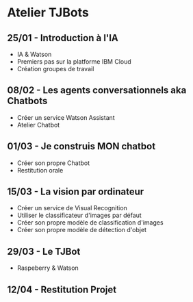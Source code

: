 # Atelier TJBots

## 25/01 - Introduction à l'IA

  - IA & Watson
  - Premiers pas sur la platforme IBM Cloud
  - Création groupes de travail

## 08/02 - Les agents conversationnels aka Chatbots

  - Créer un service Watson Assistant
  - Atelier Chatbot
  
## 01/03 - Je construis MON chatbot
  - Créer son propre Chatbot
  - Restitution orale

## 15/03 - La vision par ordinateur

  - Créer un service de Visual Recognition
  - Utiliser le classificateur d'images par défaut
  - Créer son propre modèle de classification d'images
  - Créer son propre modèle de détection d'objet

## 29/03 - Le TJBot

  - Raspeberry & Watson

## 12/04 - Restitution Projet 